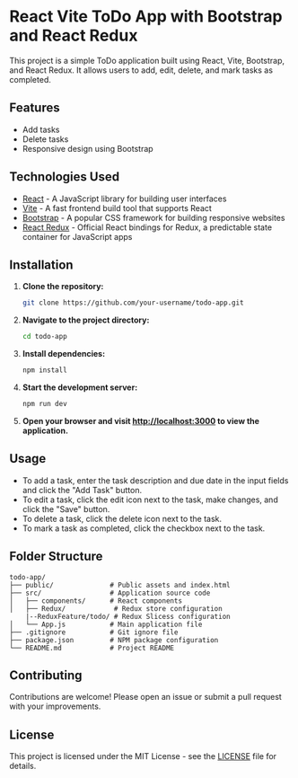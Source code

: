 # React Vite ToDo App with Bootstrap and React Redux

This project is a simple ToDo application built using React, Vite, Bootstrap, and React Redux. It allows users to add, edit, delete, and mark tasks as completed.

## Features

- Add tasks 
- Delete tasks
- Responsive design using Bootstrap

## Technologies Used

- [React](https://reactjs.org/) - A JavaScript library for building user interfaces
- [Vite](https://vitejs.dev/) - A fast frontend build tool that supports React
- [Bootstrap](https://getbootstrap.com/) - A popular CSS framework for building responsive websites
- [React Redux](https://react-redux.js.org/) - Official React bindings for Redux, a predictable state container for JavaScript apps

## Installation

1. **Clone the repository:**

   ```bash
   git clone https://github.com/your-username/todo-app.git
   ```

2. **Navigate to the project directory:**

   ```bash
   cd todo-app
   ```

3. **Install dependencies:**

   ```bash
   npm install
   ```

4. **Start the development server:**

   ```bash
   npm run dev
   ```

5. **Open your browser and visit [http://localhost:3000](http://localhost:3000) to view the application.**

## Usage

- To add a task, enter the task description and due date in the input fields and click the "Add Task" button.
- To edit a task, click the edit icon next to the task, make changes, and click the "Save" button.
- To delete a task, click the delete icon next to the task.
- To mark a task as completed, click the checkbox next to the task.

## Folder Structure

```
todo-app/
├── public/              # Public assets and index.html
├── src/                 # Application source code
│   ├── components/      # React components
│   ├── Redux/            # Redux store configuration
    |--ReduxFeature/todo/ # Redux Slicess configuration    
│   └── App.js           # Main application file
├── .gitignore           # Git ignore file
├── package.json         # NPM package configuration
└── README.md            # Project README
```

## Contributing

Contributions are welcome! Please open an issue or submit a pull request with your improvements.

## License

This project is licensed under the MIT License - see the [LICENSE](LICENSE) file for details.
